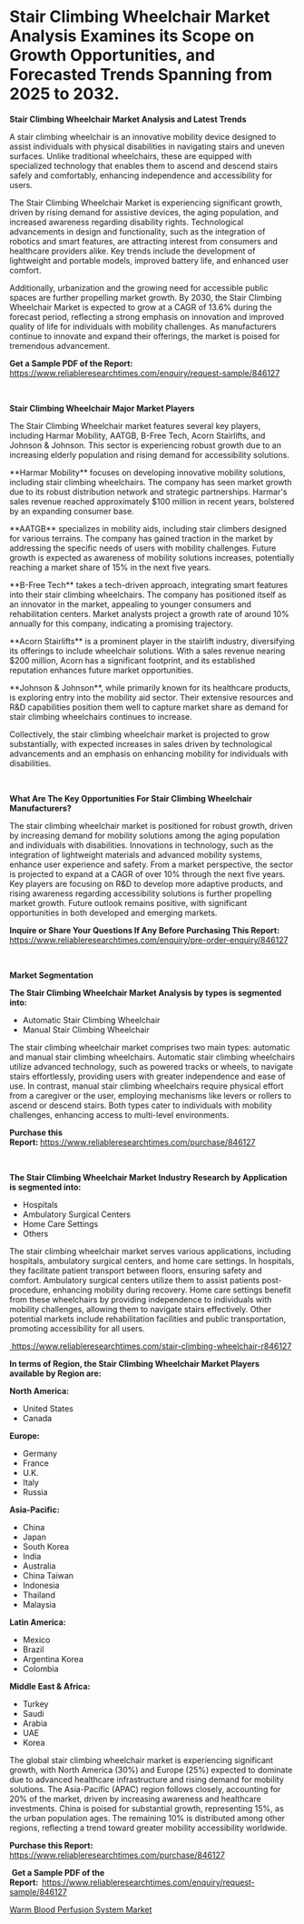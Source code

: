 <p><h1>Stair Climbing Wheelchair Market Analysis Examines its Scope on Growth Opportunities, and Forecasted Trends Spanning from 2025 to 2032.</h1></p><p><strong>Stair Climbing Wheelchair Market Analysis and Latest Trends</strong></p>
<p><p>A stair climbing wheelchair is an innovative mobility device designed to assist individuals with physical disabilities in navigating stairs and uneven surfaces. Unlike traditional wheelchairs, these are equipped with specialized technology that enables them to ascend and descend stairs safely and comfortably, enhancing independence and accessibility for users.</p><p>The Stair Climbing Wheelchair Market is experiencing significant growth, driven by rising demand for assistive devices, the aging population, and increased awareness regarding disability rights. Technological advancements in design and functionality, such as the integration of robotics and smart features, are attracting interest from consumers and healthcare providers alike. Key trends include the development of lightweight and portable models, improved battery life, and enhanced user comfort.</p><p>Additionally, urbanization and the growing need for accessible public spaces are further propelling market growth. By 2030, the Stair Climbing Wheelchair Market is expected to grow at a CAGR of 13.6% during the forecast period, reflecting a strong emphasis on innovation and improved quality of life for individuals with mobility challenges. As manufacturers continue to innovate and expand their offerings, the market is poised for tremendous advancement.</p></p>
<p><strong>Get a Sample PDF of the Report:&nbsp;</strong> <a href="https://www.reliableresearchtimes.com/enquiry/request-sample/846127?utm_campaign=2232&utm_medium=2&utm_source=Github&utm_content=ia&utm_term=04032025&utm_id=stair-climbing-wheelchair">https://www.reliableresearchtimes.com/enquiry/request-sample/846127</a></p>
<p>&nbsp;</p>
<p><strong>Stair Climbing Wheelchair Major Market Players</strong></p>
<p><p>The Stair Climbing Wheelchair market features several key players, including Harmar Mobility, AATGB, B-Free Tech, Acorn Stairlifts, and Johnson & Johnson. This sector is experiencing robust growth due to an increasing elderly population and rising demand for accessibility solutions.</p><p>**Harmar Mobility** focuses on developing innovative mobility solutions, including stair climbing wheelchairs. The company has seen market growth due to its robust distribution network and strategic partnerships. Harmar's sales revenue reached approximately $100 million in recent years, bolstered by an expanding consumer base.</p><p>**AATGB** specializes in mobility aids, including stair climbers designed for various terrains. The company has gained traction in the market by addressing the specific needs of users with mobility challenges. Future growth is expected as awareness of mobility solutions increases, potentially reaching a market share of 15% in the next five years.</p><p>**B-Free Tech** takes a tech-driven approach, integrating smart features into their stair climbing wheelchairs. The company has positioned itself as an innovator in the market, appealing to younger consumers and rehabilitation centers. Market analysts project a growth rate of around 10% annually for this company, indicating a promising trajectory.</p><p>**Acorn Stairlifts** is a prominent player in the stairlift industry, diversifying its offerings to include wheelchair solutions. With a sales revenue nearing $200 million, Acorn has a significant footprint, and its established reputation enhances future market opportunities.</p><p>**Johnson & Johnson**, while primarily known for its healthcare products, is exploring entry into the mobility aid sector. Their extensive resources and R&D capabilities position them well to capture market share as demand for stair climbing wheelchairs continues to increase.</p><p>Collectively, the stair climbing wheelchair market is projected to grow substantially, with expected increases in sales driven by technological advancements and an emphasis on enhancing mobility for individuals with disabilities.</p></p>
<p>&nbsp;</p>
<p><strong>What Are The Key Opportunities For Stair Climbing Wheelchair Manufacturers?</strong></p>
<p><p>The stair climbing wheelchair market is positioned for robust growth, driven by increasing demand for mobility solutions among the aging population and individuals with disabilities. Innovations in technology, such as the integration of lightweight materials and advanced mobility systems, enhance user experience and safety. From a market perspective, the sector is projected to expand at a CAGR of over 10% through the next five years. Key players are focusing on R&D to develop more adaptive products, and rising awareness regarding accessibility solutions is further propelling market growth. Future outlook remains positive, with significant opportunities in both developed and emerging markets.</p></p>
<p><strong>Inquire or Share Your Questions If Any Before Purchasing This Report:</strong> <a href="https://www.reliableresearchtimes.com/enquiry/pre-order-enquiry/846127?utm_campaign=2232&utm_medium=2&utm_source=Github&utm_content=ia&utm_term=04032025&utm_id=stair-climbing-wheelchair">https://www.reliableresearchtimes.com/enquiry/pre-order-enquiry/846127</a></p>
<p>&nbsp;</p>
<p><strong>Market Segmentation</strong></p>
<p><strong>The Stair Climbing Wheelchair Market Analysis by types is segmented into:</strong></p>
<p><ul><li>Automatic Stair Climbing Wheelchair</li><li>Manual Stair Climbing Wheelchair</li></ul></p>
<p><p>The stair climbing wheelchair market comprises two main types: automatic and manual stair climbing wheelchairs. Automatic stair climbing wheelchairs utilize advanced technology, such as powered tracks or wheels, to navigate stairs effortlessly, providing users with greater independence and ease of use. In contrast, manual stair climbing wheelchairs require physical effort from a caregiver or the user, employing mechanisms like levers or rollers to ascend or descend stairs. Both types cater to individuals with mobility challenges, enhancing access to multi-level environments.</p></p>
<p><strong>Purchase this Report:&nbsp;</strong><a href="https://www.reliableresearchtimes.com/purchase/846127?utm_campaign=2232&utm_medium=2&utm_source=Github&utm_content=ia&utm_term=04032025&utm_id=stair-climbing-wheelchair">https://www.reliableresearchtimes.com/purchase/846127</a></p>
<p>&nbsp;</p>
<p><strong>The Stair Climbing Wheelchair Market Industry Research by Application is segmented into:</strong></p>
<p><ul><li>Hospitals</li><li>Ambulatory Surgical Centers</li><li>Home Care Settings</li><li>Others</li></ul></p>
<p><p>The stair climbing wheelchair market serves various applications, including hospitals, ambulatory surgical centers, and home care settings. In hospitals, they facilitate patient transport between floors, ensuring safety and comfort. Ambulatory surgical centers utilize them to assist patients post-procedure, enhancing mobility during recovery. Home care settings benefit from these wheelchairs by providing independence to individuals with mobility challenges, allowing them to navigate stairs effectively. Other potential markets include rehabilitation facilities and public transportation, promoting accessibility for all users.</p></p>
<p><a href="https://www.reliableresearchtimes.com/stair-climbing-wheelchair-r846127?utm_campaign=2232&utm_medium=2&utm_source=Github&utm_content=ia&utm_term=04032025&utm_id=stair-climbing-wheelchair">&nbsp;https://www.reliableresearchtimes.com/stair-climbing-wheelchair-r846127</a></p>
<p><strong>In terms of Region, the Stair Climbing Wheelchair Market Players available by Region are:</strong></p>
<p>
    <p> <strong> North America: </strong>
        <ul>
            <li>United States</li>
            <li>Canada</li>
        </ul>
        </p> 
    <p> <strong> Europe: </strong>
        <ul>
            <li>Germany</li>
            <li>France</li>
            <li>U.K.</li>
            <li>Italy</li>
            <li>Russia</li>
        </ul>
        </p> 
    <p> <strong> Asia-Pacific: </strong>
        <ul>
            <li>China</li>
            <li>Japan</li>
            <li>South Korea</li>
            <li>India</li>
            <li>Australia</li>
            <li>China Taiwan</li>
            <li>Indonesia</li>
            <li>Thailand</li>
            <li>Malaysia</li>
        </ul>
        </p> 
    <p> <strong> Latin America: </strong>
        <ul>
            <li>Mexico</li>
            <li>Brazil</li>
            <li>Argentina Korea</li>
            <li>Colombia</li>
        </ul>
        </p> 
    <p> <strong> Middle East & Africa: </strong>
        <ul>
            <li>Turkey</li>
            <li>Saudi</li>
            <li>Arabia</li>
            <li>UAE</li>
            <li>Korea</li>
        </ul>
    </p>
    </p>
<p><p>The global stair climbing wheelchair market is experiencing significant growth, with North America (30%) and Europe (25%) expected to dominate due to advanced healthcare infrastructure and rising demand for mobility solutions. The Asia-Pacific (APAC) region follows closely, accounting for 20% of the market, driven by increasing awareness and healthcare investments. China is poised for substantial growth, representing 15%, as the urban population ages. The remaining 10% is distributed among other regions, reflecting a trend toward greater mobility accessibility worldwide.</p></p>
<p><strong>Purchase this Report: </strong><a href="https://www.reliableresearchtimes.com/purchase/846127?utm_campaign=2232&utm_medium=2&utm_source=Github&utm_content=ia&utm_term=04032025&utm_id=stair-climbing-wheelchair">https://www.reliableresearchtimes.com/purchase/846127</a></p>
<p>&nbsp;<strong>Get a Sample PDF of the Report:&nbsp;&nbsp;</strong><a href="https://www.reliableresearchtimes.com/enquiry/request-sample/846127?utm_campaign=2232&utm_medium=2&utm_source=Github&utm_content=ia&utm_term=04032025&utm_id=stair-climbing-wheelchair">https://www.reliableresearchtimes.com/enquiry/request-sample/846127</a></p>
<p><strong></strong></p>
<p><p><a href="https://github.com/sca704osol/Market-Research-Report-List-1/blob/main/warm-blood-perfusion-system-market.md?utm_campaign=2232&utm_medium=2&utm_source=Github&utm_content=ia&utm_term=04032025&utm_id=stair-climbing-wheelchair">Warm Blood Perfusion System Market</a></p></p>